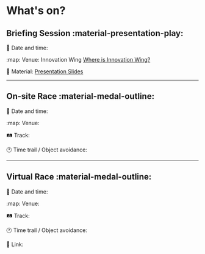# What's on?

## Briefing Session :material-presentation-play:

:date: Date and time:  

:map: Venue: Innovation Wing [Where is Innovation Wing?](https://innowings.engg.hku.hk/innowing1/contact/)

:file_folder: Material: [Presentation Slides](https://docs.google.com/presentation/d/1Th2zJY-YMzIVBebSpcVIZfkUuJM2c79GChxB17jtdPU/edit#slide=id.p)

------------------------------------------------------------------------------------------------

## On-site Race :material-medal-outline:

:date: Date and time:

:map: Venue:

:railway_track: Track:

:clock1: Time trail / Object avoidance:

------------------------------------------------------------------------------------------------

## Virtual Race :material-medal-outline:

:date: Date and time:

:map: Venue:

:railway_track: Track:

:clock1: Time trail / Object avoidance:

:link: Link:
